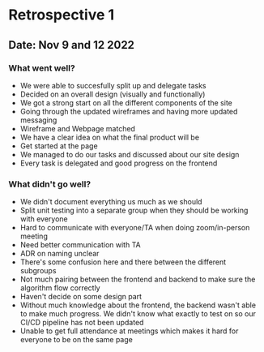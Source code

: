 # Retrospective 1
## Date: Nov 9 and 12 2022
### What went well?
- We were able to succesfully split up and delegate tasks
- Decided on an overall design (visually and functionally)
- We got a strong start on all the different components of the site
- Going through the updated wireframes and having more updated messaging
- Wireframe and Webpage matched
- We have a clear idea on what the final product will be
- Get started at the page
- We managed to do our tasks and discussed about our site design
- Every task is delegated and good progress on the frontend
### What didn't go well?
- We didn't document everything us much as we should
- Split unit testing into a separate group when they should be working with everyone
- Hard to communicate with everyone/TA when doing zoom/in-person meeting
- Need better communication with TA
- ADR on naming unclear
- There's some confusion here and there between the different subgroups
- Not much pairing between the frontend and backend to make sure the algorithm flow correctly
- Haven't decide on some design part
- Without much knowledge about the frontend, the backend wasn't able to make much progress. We didn't know what exactly to test on so our CI/CD pipeline has not been updated
- Unable to get full attendance at meetings which makes it hard for everyone to be on the same page
